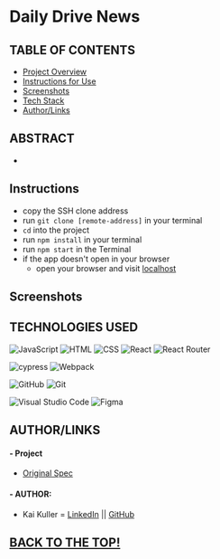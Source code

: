 # Daily Drive News

## TABLE OF CONTENTS

- [Project Overview](#project-overview)
- [Instructions for Use](#instructions)
- [Screenshots](#screenshots)
- [Tech Stack](#technologies-used)
- [Author/Links](#authorlinks)

## ABSTRACT 

-  

## Instructions
- copy the SSH clone address
- run ```git clone [remote-address]``` in your terminal
- ```cd``` into the project
- run ```npm install``` in your terminal
- run ```npm start``` in the Terminal 
- if the app doesn't open in your browser
  - open your browser and visit [localhost](http://localhost:3000) 


## Screenshots


## TECHNOLOGIES USED 

![JavaScript](https://img.shields.io/badge/JavaScript-F7DF1E?style=for-the-badge&logo=javascript&logoColor=black)
![HTML](https://img.shields.io/badge/HTML5-E34F26?style=for-the-badge&logo=html5&logoColor=white)
![CSS](https://img.shields.io/badge/CSS3-1572B6?style=for-the-badge&logo=css3&logoColor=white)
![React](https://img.shields.io/badge/react-%2320232a.svg?style=for-the-badge&logo=react&logoColor=%2361DAFB)
![React Router](https://img.shields.io/badge/React_Router-CA4245?style=for-the-badge&logo=react-router&logoColor=white)

![cypress](https://img.shields.io/badge/-cypress-%23E5E5E5?style=for-the-badge&logo=cypress&logoColor=058a5e)
![Webpack](https://img.shields.io/badge/Webpack-8DD6F9?style=for-the-badge&logo=Webpack&logoColor=white)

![GitHub](https://img.shields.io/badge/github-%23121011.svg?style=for-the-badge&logo=github&logoColor=white)
![Git](https://img.shields.io/badge/git-%23F05033.svg?style=for-the-badge&logo=git&logoColor=white)

![Visual Studio Code](https://img.shields.io/badge/Visual%20Studio%20Code-0078d7.svg?style=for-the-badge&logo=visual-studio-code&logoColor=white)
![Figma](https://img.shields.io/badge/figma-%23F24E1E.svg?style=for-the-badge&logo=figma&logoColor=white)


## AUTHOR/LINKS

#### - Project
- [Original Spec](https://mod4.turing.edu/projects/take_home/take_home_fe)

#### - AUTHOR:
- Kai Kuller = [LinkedIn](www.linkedin.com/in/kai-kuller) || [GitHub](https://github.com/kavakai)

## [BACK TO THE TOP!](#daily-drive-news)
